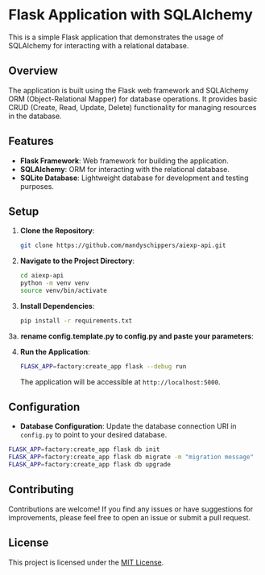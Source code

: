# Flask Application with SQLAlchemy

This is a simple Flask application that demonstrates the usage of SQLAlchemy for interacting with a relational database.

## Overview

The application is built using the Flask web framework and SQLAlchemy ORM (Object-Relational Mapper) for database operations. It provides basic CRUD (Create, Read, Update, Delete) functionality for managing resources in the database.

## Features

- **Flask Framework**: Web framework for building the application.
- **SQLAlchemy**: ORM for interacting with the relational database.
- **SQLite Database**: Lightweight database for development and testing purposes.

## Setup

1. **Clone the Repository**:

    ```bash
    git clone https://github.com/mandyschippers/aiexp-api.git
    ```

2. **Navigate to the Project Directory**:

    ```bash
    cd aiexp-api
    python -m venv venv
    source venv/bin/activate
    ```

3. **Install Dependencies**:

    ```bash
    pip install -r requirements.txt
    ```

3a. **rename config.template.py to config.py and paste your parameters**:

4. **Run the Application**:

    ```bash
    FLASK_APP=factory:create_app flask --debug run
    ```

    The application will be accessible at `http://localhost:5000`.

## Configuration

- **Database Configuration**: Update the database connection URI in `config.py` to point to your desired database.

```bash
FLASK_APP=factory:create_app flask db init
FLASK_APP=factory:create_app flask db migrate -m "migration message"
FLASK_APP=factory:create_app flask db upgrade
```

## Contributing

Contributions are welcome! If you find any issues or have suggestions for improvements, please feel free to open an issue or submit a pull request.

## License

This project is licensed under the [MIT License](LICENSE).
